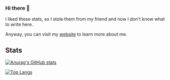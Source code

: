 ### Hi there 👋

I liked these stats, so I stole them from my friend and now I don't know what to write here.

Anyway, you can visit my [website](https://martan03.github.io) to learn more about me.

## Stats
[![Anurag's GitHub stats](https://github-readme-stats.vercel.app/api?username=Martan03&theme=transparent)](https://github.com/anuraghazra/github-readme-stats)

[![Top Langs](https://github-readme-stats.vercel.app/api/top-langs/?username=Martan03&theme=transparent&langs_count=10&layout=compact)](https://github.com/anuraghazra/github-readme-stats)

